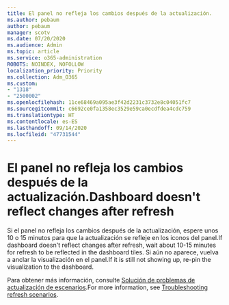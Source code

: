 ```yaml
---
title: El panel no refleja los cambios después de la actualización.
ms.author: pebaum
author: pebaum
manager: scotv
ms.date: 07/20/2020
ms.audience: Admin
ms.topic: article
ms.service: o365-administration
ROBOTS: NOINDEX, NOFOLLOW
localization_priority: Priority
ms.collection: Adm_O365
ms.custom:
- "1318"
- "2500002"
ms.openlocfilehash: 11ce68469a095ae3f42d2231c3732e8c04051fc7
ms.sourcegitcommit: c6692ce0fa1358ec3529e59ca0ecdfdea4cdc759
ms.translationtype: HT
ms.contentlocale: es-ES
ms.lasthandoff: 09/14/2020
ms.locfileid: "47731544"
---
```

# <a name="dashboard-doesnt-reflect-changes-after-refresh"></a><span data-ttu-id="b864e-102">El panel no refleja los cambios después de la actualización.</span><span class="sxs-lookup"><span data-stu-id="b864e-102">Dashboard doesn't reflect changes after refresh</span></span>

<span data-ttu-id="b864e-103">Si el panel no refleja los cambios después de la actualización, espere unos 10 o 15 minutos para que la actualización se refleje en los iconos del panel.</span><span class="sxs-lookup"><span data-stu-id="b864e-103">If dashboard doesn't reflect changes after refresh, wait about 10-15 minutes for refresh to be reflected in the dashboard tiles.</span></span> <span data-ttu-id="b864e-104">Si aún no aparece, vuelva a anclar la visualización en el panel.</span><span class="sxs-lookup"><span data-stu-id="b864e-104">If it is still not showing up, re-pin the visualization to the dashboard.</span></span>

<span data-ttu-id="b864e-105">Para obtener más información, consulte [Solución de problemas de actualización de escenarios](https://docs.microsoft.com/power-bi/refresh-troubleshooting-refresh-scenarios).</span><span class="sxs-lookup"><span data-stu-id="b864e-105">For more information, see [Troubleshooting refresh scenarios](https://docs.microsoft.com/power-bi/refresh-troubleshooting-refresh-scenarios).</span></span>
